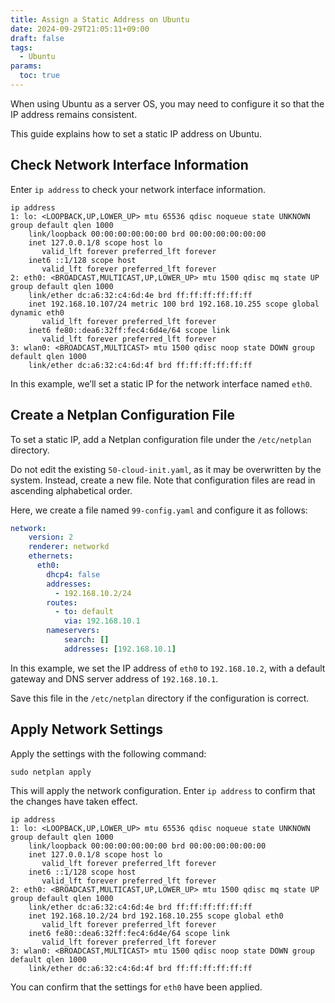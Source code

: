 ```yaml
---
title: Assign a Static Address on Ubuntu
date: 2024-09-29T21:05:11+09:00
draft: false
tags:
  - Ubuntu
params:
  toc: true
---
```


When using Ubuntu as a server OS, you may need to configure it so that the IP address remains consistent.

This guide explains how to set a static IP address on Ubuntu.

## Check Network Interface Information

Enter `ip address` to check your network interface information.

```
ip address
1: lo: <LOOPBACK,UP,LOWER_UP> mtu 65536 qdisc noqueue state UNKNOWN group default qlen 1000
    link/loopback 00:00:00:00:00:00 brd 00:00:00:00:00:00
    inet 127.0.0.1/8 scope host lo
       valid_lft forever preferred_lft forever
    inet6 ::1/128 scope host
       valid_lft forever preferred_lft forever
2: eth0: <BROADCAST,MULTICAST,UP,LOWER_UP> mtu 1500 qdisc mq state UP group default qlen 1000
    link/ether dc:a6:32:c4:6d:4e brd ff:ff:ff:ff:ff:ff
    inet 192.168.10.107/24 metric 100 brd 192.168.10.255 scope global dynamic eth0
       valid_lft forever preferred_lft forever
    inet6 fe80::dea6:32ff:fec4:6d4e/64 scope link
       valid_lft forever preferred_lft forever
3: wlan0: <BROADCAST,MULTICAST> mtu 1500 qdisc noop state DOWN group default qlen 1000
    link/ether dc:a6:32:c4:6d:4f brd ff:ff:ff:ff:ff:ff
```

In this example, we’ll set a static IP for the network interface named `eth0`.

## Create a Netplan Configuration File

To set a static IP, add a Netplan configuration file under the `/etc/netplan` directory.

Do not edit the existing `50-cloud-init.yaml`, as it may be overwritten by the system. Instead, create a new file. Note that configuration files are read in ascending alphabetical order.

Here, we create a file named `99-config.yaml` and configure it as follows:

```yaml
network:
    version: 2
    renderer: networkd
    ethernets:
      eth0:
        dhcp4: false
        addresses:
          - 192.168.10.2/24
        routes:
          - to: default
            via: 192.168.10.1
        nameservers:
            search: []
            addresses: [192.168.10.1]
```

In this example, we set the IP address of `eth0` to `192.168.10.2`, with a default gateway and DNS server address of `192.168.10.1`.

Save this file in the `/etc/netplan` directory if the configuration is correct.

## Apply Network Settings

Apply the settings with the following command:

```
sudo netplan apply
```

This will apply the network configuration. Enter `ip address` to confirm that the changes have taken effect.

```
ip address
1: lo: <LOOPBACK,UP,LOWER_UP> mtu 65536 qdisc noqueue state UNKNOWN group default qlen 1000
    link/loopback 00:00:00:00:00:00 brd 00:00:00:00:00:00
    inet 127.0.0.1/8 scope host lo
       valid_lft forever preferred_lft forever
    inet6 ::1/128 scope host
       valid_lft forever preferred_lft forever
2: eth0: <BROADCAST,MULTICAST,UP,LOWER_UP> mtu 1500 qdisc mq state UP group default qlen 1000
    link/ether dc:a6:32:c4:6d:4e brd ff:ff:ff:ff:ff:ff
    inet 192.168.10.2/24 brd 192.168.10.255 scope global eth0
       valid_lft forever preferred_lft forever
    inet6 fe80::dea6:32ff:fec4:6d4e/64 scope link
       valid_lft forever preferred_lft forever
3: wlan0: <BROADCAST,MULTICAST> mtu 1500 qdisc noop state DOWN group default qlen 1000
    link/ether dc:a6:32:c4:6d:4f brd ff:ff:ff:ff:ff:ff
```

You can confirm that the settings for `eth0` have been applied.
